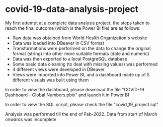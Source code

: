 # covid-19-data-analysis-project
My first attempt at a complete data analysis project, the steps taken to reach the final outcome (which is the Power BI file) are as follows:
- Raw data was obtained from World Health Organization's website
- Data was loaded into DBeaver in CSV format
- Transformations were performed on the data to change the original format (string) into other more suitable formats (date and numeric)
- Data was then exported to a local PostgreSQL database
- Some basic data cleaning (to deal with missing values) was performed
- 4 different views were developed in DBeaver
- Views were imported into Power BI, and a dashboard made up of 5 different visuals was built using them


In order to view the dashboard, please download the file "COVID-19 Dashboard - Global Numbers.pbix" and launch it in Power BI

In order to view the SQL script, please check the file "covid_19_project.sql"

Analysis was performed till the end of Feb-2022. Data from start of March onwards was incomplete
